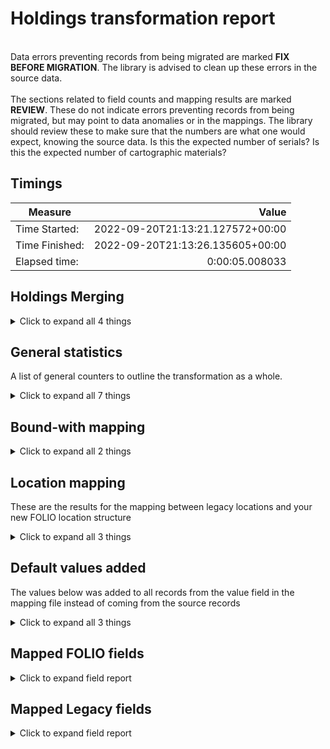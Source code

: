# Holdings transformation report   
<br/>Data errors preventing records from being migrated are marked **FIX BEFORE MIGRATION**. The library is advised to clean up these errors in the source data.<br/><br/> The sections related to field counts and mapping results are marked **REVIEW**. These do not indicate errors preventing records from being migrated, but may point to data anomalies or in the mappings. The library should review these to make sure that the numbers are what one would expect, knowing the source data. Is this the expected number of serials? Is this the expected number of cartographic materials?
## Timings   
   
Measure | Value   
--- | ---:   
Time Started: | 2022-09-20T21:13:21.127572+00:00   
Time Finished: | 2022-09-20T21:13:26.135605+00:00   
Elapsed time: | 0:00:05.008033   
   
## Holdings Merging    
    
<details><summary>Click to expand all 4 things</summary>     
   
Measure | Count   
--- | ---:   
Duplicate key based on current merge criteria. Records merged | 1   
Previously transformed holdings record loaded | 3   
callNumber empty or not set | 3   
</details>   
   
## General statistics    
A list of general counters to outline the transformation as a whole.    
<details><summary>Click to expand all 7 things</summary>     
   
Measure | Count   
--- | ---:   
Holdings Records Written to disk | 5   
Holdings already created from Item | 1   
Number of Legacy items in file | 3   
Number of files processed | 1   
Records matched to Instances | 3   
Unique Holdings created from Items | 2   
</details>   
   
## Bound-with mapping    
    
<details><summary>Click to expand all 2 things</summary>     
   
Measure | Count   
--- | ---:   
Number of bib records referenced in item: 1 | 3   
</details>   
   
## Location mapping    
These are the results for the mapping between legacy locations and your new FOLIO location structure    
<details><summary>Click to expand all 3 things</summary>     
   
Measure | Count   
--- | ---:   
Unmapped (Default value was set) -- MAIN - ACDPM -> KU/CC/DI/2 | 2   
Unmapped (Default value was set) -- REN - ACDPM -> KU/CC/DI/2 | 1   
</details>   
   
## Default values added    
The values below was added to all records from the value field in the mapping file instead of coming from the source records    
<details><summary>Click to expand all 3 things</summary>     
   
Measure | Count   
--- | ---:   
True added to notes[0].staffOnly | 3   
f453de0f-8b54-4e99-9180-52932529e3a6 added to notes[0].holdingsNoteTypeId | 3   
</details>   

## Mapped FOLIO fields
<details><summary>Click to expand field report</summary>     

FOLIO Field | Mapped | Unmapped  
--- | --- | ---:  
_version | 0 (0%) | 3  
acquisitionFormat | 0 (0%) | 3  
acquisitionMethod | 0 (0%) | 3  
administrativeNotes | 0 (0%) | 3  
bareHoldingsItems | 0 (0%) | 3  
callNumber | 0 (0%) | 3  
callNumberPrefix | 0 (0%) | 3  
callNumberSuffix | 0 (0%) | 3  
callNumberTypeId | 0 (0%) | 3  
copyNumber | 0 (0%) | 3  
digitizationPolicy | 0 (0%) | 3  
discoverySuppress | 0 (0%) | 3  
effectiveLocationId | 0 (0%) | 3  
electronicAccess | 0 (0%) | 3  
holdingsInstance | 0 (0%) | 3  
holdingsItems | 0 (0%) | 3  
holdingsStatements.statement | 3 (100%) | 0  
holdingsStatementsForIndexes | 0 (0%) | 3  
holdingsStatementsForSupplements | 0 (0%) | 3  
holdingsTypeId | 3 (100%) | 0  
hrid | 0 (0%) | 3  
id | 3 (100%) | 0  
illPolicy | 0 (0%) | 3  
illPolicyId | 0 (0%) | 3  
instanceId | 3 (100%) | 0  
metadata.createdByUserId | 3 (100%) | 0  
metadata.createdDate | 3 (100%) | 0  
metadata.updatedByUserId | 3 (100%) | 0  
metadata.updatedDate | 3 (100%) | 0  
notes.holdingsNoteTypeId | 3 (100%) | 0  
notes.note | 3 (100%) | 0  
notes.staffOnly | 3 (100%) | 0  
numberOfItems | 0 (0%) | 3  
permanentLocation | 0 (0%) | 3  
permanentLocationId | 3 (100%) | 0  
receiptStatus | 0 (0%) | 3  
receivingHistory | 0 (0%) | 3  
retentionPolicy | 0 (0%) | 3  
shelvingTitle | 0 (0%) | 3  
sourceId | 3 (100%) | 0  
statisticalCodeIds | 0 (0%) | 3  
tags | 0 (0%) | 3  
temporaryLocationId | 0 (0%) | 3  
</details>   

## Mapped Legacy fields
<details><summary>Click to expand field report</summary>     

Legacy Field | Present | Mapped | Unmapped  
--- | --- | --- | ---:  
PERM_LOCATION | 3 (100.0%) | 3 (100%) | 0  
Z30_REC_KEY | 3 (100.0%) | 3 (100%) | 0  
fake_instance_id | 3 (100.0%) | 3 (100%) | 0  
</details>   
